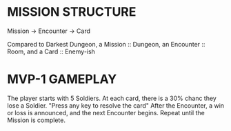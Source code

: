 # MISSION STRUCTURE
Mission -> Encounter -> Card

Compared to Darkest Dungeon, a Mission :: Dungeon, an Encounter :: Room, and a Card :: Enemy-ish

# MVP-1 GAMEPLAY
The player starts with 5 Soldiers.
At each card, there is a 30% chanc they lose a Soldier.
    "Press any key to resolve the card"
After the Encounter, a win or loss is announced, and the next Encounter begins.
Repeat until the Mission is complete.